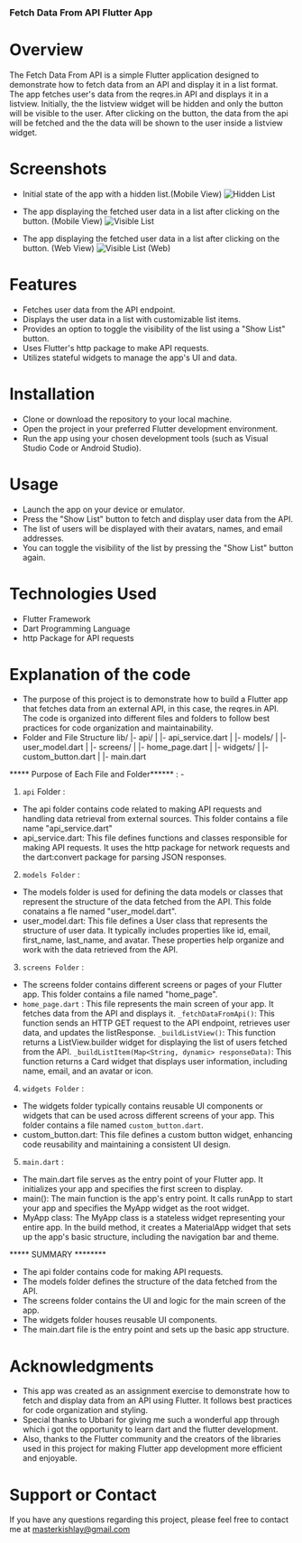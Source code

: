 ###  Fetch Data From API Flutter App ###

# Overview
The Fetch Data From API is a simple Flutter application designed to demonstrate how to fetch data from an API and display it in a list format. The app fetches user's data from the reqres.in API and displays it in a listview. 
Initially, the the listview widget will be hidden and only the button will be visible to the user. After clicking on the button, the data from the api will be fetched and the the data will be shown to the user inside a listview widget.

# Screenshots
* Initial state of the app with a hidden list.(Mobile View)
![Hidden List](https://github.com/Kishlay3143/ubbari_assignment/assets/92507922/a0c8e6bd-5c9c-4414-98eb-7d1787caf427)

* The app displaying the fetched user data in a list after clicking on the button. (Mobile View)
![Visible List](https://github.com/Kishlay3143/ubbari_assignment/assets/92507922/6ca163b0-f914-489b-b08f-f8dc70eeaf14)

* The app displaying the fetched user data in a list after clicking on the button. (Web View) 
![Visible List (Web)](https://github.com/Kishlay3143/ubbari_assignment/assets/92507922/1b98001d-8464-4f27-80ae-628b0e0bffa7)


# Features
- Fetches user data from the API endpoint.
- Displays the user data in a list with customizable list items.
- Provides an option to toggle the visibility of the list using a "Show List" button.
- Uses Flutter's http package to make API requests.
- Utilizes stateful widgets to manage the app's UI and data.

# Installation
- Clone or download the repository to your local machine.
- Open the project in your preferred Flutter development environment.
- Run the app using your chosen development tools (such as Visual Studio Code or Android Studio).

# Usage
- Launch the app on your device or emulator.
- Press the "Show List" button to fetch and display user data from the API.
- The list of users will be displayed with their avatars, names, and email addresses.
- You can toggle the visibility of the list by pressing the "Show List" button again.

# Technologies Used
- Flutter Framework
- Dart Programming Language
- http Package for API requests

# Explanation of the code
- The purpose of this project is to demonstrate how to build a Flutter app that fetches data from an external API, in this case, the reqres.in API. The code is 
  organized into different files and folders to follow best practices for code organization and maintainability.
- Folder and File Structure
  lib/
  |- api/
  |    |- api_service.dart
  |
  |- models/
  |    |- user_model.dart
  |
  |- screens/
  |    |- home_page.dart
  |
  |- widgets/
  |    |- custom_button.dart
  |
  |- main.dart
 

 ***** Purpose of Each File and Folder****** : -
1. `api` Folder :
- The api folder contains code related to making API requests and handling data retrieval from external sources. This folder contains a file name "api_service.dart"
- api_service.dart: This file defines functions and classes responsible for making API requests. It uses the http package for network requests and the dart:convert 
   package for parsing JSON responses.
  
2. `models Folder` :
- The models folder is used for defining the data models or classes that represent the structure of the data fetched from the API. This folde conatains a fle named
  "user_model.dart".
- user_model.dart: This file defines a User class that represents the structure of user data. It typically includes properties like id, email, first_name, 
  last_name, and avatar. These properties help organize and work with the data retrieved from the API.

3. `screens Folder` :
- The screens folder contains different screens or pages of your Flutter app. This folder contains a file named "home_page".
- `home_page.dart` : This file represents the main screen of your app. It fetches data from the API and displays it.
       `_fetchDataFromApi()`: This function sends an HTTP GET request to the API endpoint, retrieves user data, and updates the listResponse.
       `_buildListView()`: This function returns a ListView.builder widget for displaying the list of users fetched from the API.
       `_buildListItem(Map<String, dynamic> responseData)`: This function returns a Card widget that displays user information, including name, email, and an 
        avatar or icon.
4. `widgets Folder` :
- The widgets folder typically contains reusable UI components or widgets that can be used across different screens of your app. This folder contains a file named
  `custom_button.dart`.
- custom_button.dart: This file defines a custom button widget, enhancing code reusability and maintaining a consistent UI design.

5. `main.dart` :
- The main.dart file serves as the entry point of your Flutter app. It initializes your app and specifies the first screen to display.
- main(): The main function is the app's entry point. It calls runApp to start your app and specifies the MyApp widget as the root widget.
- MyApp class: The MyApp class is a stateless widget representing your entire app. In the build method, it creates a MaterialApp widget that sets up the app's 
  basic structure, including the navigation bar and theme.

***** SUMMARY ********
- The api folder contains code for making API requests.
- The models folder defines the structure of the data fetched from the API.
- The screens folder contains the UI and logic for the main screen of the app.
- The widgets folder houses reusable UI components.
- The main.dart file is the entry point and sets up the basic app structure.

# Acknowledgments
- This app was created as an assignment exercise to demonstrate how to fetch and display data from an API using Flutter. It follows best practices for code 
  organization and styling.
- Special thanks to Ubbari for giving me such a wonderful app through which i got the opportunity to learn dart and the flutter development.
- Also, thanks to the Flutter community and the creators of the libraries used in this project for making Flutter app development more efficient and enjoyable.

# Support or Contact
If you have any questions regarding this project, please feel free to contact me at masterkishlay@gmail.com









